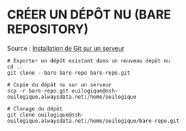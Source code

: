 
# CRÉER UN DÉPÔT NU (BARE REPOSITORY)

Source : [Installation de Git sur un serveur][installation-de-git-sur-un-serveur]

    # Exporter un dépôt existant dans un nouveau dépôt nu
    cd ..
    git clone --bare bare-repo bare-repo.git

    # Copie du dépôt nu sur un serveur
    scp -r bare-repo.git ouilogique@ssh-ouilogique.alwaysdata.net:/home/ouilogique

    # Clonage du dépôt
    git clone ouilogique@ssh-ouilogique.alwaysdata.net:/home/ouilogique/bare-repo.git









[installation-de-git-sur-un-serveur]:https://git-scm.com/book/fr/v2/Git-sur-le-serveur-Installation-de-Git-sur-un-serveur